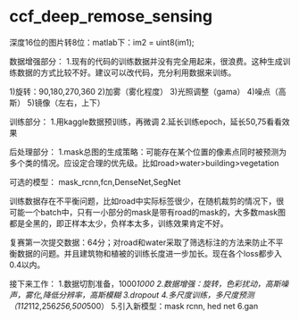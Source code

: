 # ccf_deep_remose_sensing
深度16位的图片转8位：matlab下：im2 = uint8(im1);

数据增强部分：
1.现有的代码的训练数据并没有完全用起来，很浪费。这种生成训练数据的方式比较不好。建议可以改代码，充分利用数据来训练。

1)旋转：90,180,270,360
2)加雾（雾化程度）
3)光照调整（gama）
4)噪点（高斯）
5)镜像（左右，上下）

训练部分：
1.用kaggle数据预训练，再微调
2.延长训练epoch，延长50,75看看效果


后处理部分：
1.mask总图的生成策略：可能存在某个位置的像素点同时被预测为多个类的情况。应设定合理的优先级。比如road>water>building>vegetation


可选的模型：
mask_rcnn,fcn,DenseNet,SegNet


训练数据存在不平衡问题，比如road中实际标签很少，在随机裁剪的情况下，很可能一个batch中，只有一小部分的mask是带有road的mask的，大多数mask图都是全黑的，即正样本太少，负样本太多，训练效果肯定不好。


复赛第一次提交数据：64分；对road和water采取了筛选标注的方法来防止不平衡数据的问题。并且建筑物和植被的训练长度进一步加长。现在各个loss都步入0.4以内。

接下来工作：
1.数据切割准备，1000*1000
2.数据增强：旋转，色彩扰动，高斯噪声，雾化,降低分辨率，高斯模糊
3.dropout
4.多尺度训练，多尺度预测（112*112,256*256,500*500）
5.引入新模型：mask rcnn, hed net
6.gan
